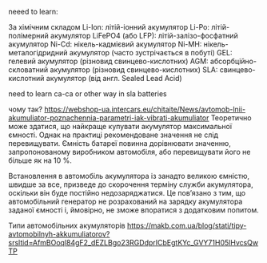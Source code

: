 


neeed to learn:

За хімічним складом
Li-Ion: літій-іонний акумулятор
Li-Po: літій-полімерний акумулятор
LiFePO4 (або LFP): літій-залізо-фосфатний акумулятор
Ni-Cd: нікель-кадмієвий акумулятор
Ni-MH: нікель-металогідридний акумулятор (часто зустрічається в побуті)
GEL: гелевий акумулятор (різновид свинцево-кислотних)
AGM: абсорбційно-скловатний акумулятор (різновид свинцево-кислотних)
SLA: свинцево-кислотний акумулятор (від англ. Sealed Lead Acid) 


need to learn ca-ca or other way in sla batteries


чому так?
https://webshop-ua.intercars.eu/chitaite/News/avtomob-lnii-akumuliator-poznachennia-parametri-iak-vibrati-akumuliator
Теоретично може здатися, що найкраще купувати акумулятор максимальної ємності. Однак на практиці рекомендоване значення не слід перевищувати. Ємність батареї повинна дорівнювати значенню, запропонованому виробником автомобіля, або перевищувати його не більше як на 10 %.

Встановлення в автомобіль акумулятора із занадто великою ємністю, швидше за все, призведе до скорочення терміну служби акумулятора, оскільки він буде постійно недозаряджатися. Це пов’язано з тим, що автомобільний генератор не розрахований на зарядку акумулятора заданої ємності і, ймовірно, не зможе впоратися з додатковим попитом.

Типи автомобільних акумуляторів
https://makb.com.ua/blog/stati/tipy-avtomobilnyh-akkumuliatorov?srsltid=AfmBOoql84gF2_dEZLBgo23RGDdprICbEgtKYc_GVY71H05lHvcsQwTP
